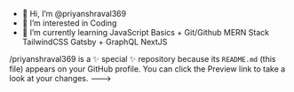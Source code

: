 - 👋 Hi, I’m @priyanshraval369
- 👀 I’m interested in Coding
- 🌱 I’m currently learning JavaScript Basics + Git/Github
MERN Stack
TailwindCSS
Gatsby + GraphQL
NextJS

/priyanshraval369 is a ✨ special ✨ repository because its `README.md` (this file) appears on your GitHub profile.
You can click the Preview link to take a look at your changes.
--->
